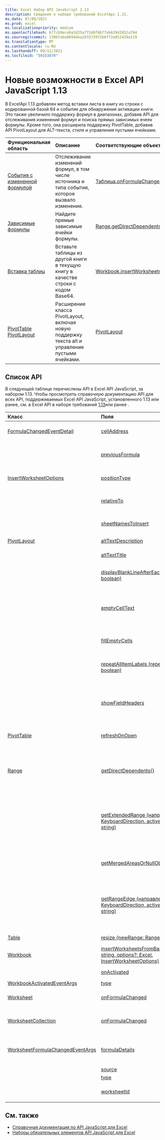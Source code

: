 ```yaml
---
title: Excel Набор API JavaScript 1.13
description: Сведения о наборе требований ExcelApi 1.13.
ms.date: 07/09/2021
ms.prod: excel
ms.localizationpriority: medium
ms.openlocfilehash: 677cb9eceba3d25a7f2d0f8677ab63942852a784
ms.sourcegitcommit: 1306faba8694dea203373972b6ff2e852429a119
ms.translationtype: MT
ms.contentlocale: ru-RU
ms.lasthandoff: 09/12/2021
ms.locfileid: "59153870"
---
```

# <a name="whats-new-in-excel-javascript-api-113"></a>Новые возможности в Excel API JavaScript 1.13

В ExcelApi 1.13 добавлен метод вставки листа в книгу из строки с кодированной базой 64 и событие для обнаружения активации книги. Это также увеличило поддержку формул в диапазонах, добавив API для отслеживания изменений формул и поиска прямых зависимых ячеек формулы. Кроме того, она расширила поддержку PivotTable, добавив API PivotLayout для ALT-текста, стиля и управления пустыми ячейками.

| Функциональная область | Описание | Соответствующие объекты |
|:--- |:--- |:--- |
| [События с измененной формулой](../../excel/excel-add-ins-worksheets.md#detect-formula-changes) | Отслеживание изменений формул, в том числе источника и типа события, которое вызвало изменение. | [Таблица.onFormulaChanged](/javascript/api/excel/excel.worksheet#onFormulaChanged)|
| [Зависимые формулы](../../excel/excel-add-ins-ranges-precedents-dependents.md#get-the-direct-dependents-of-a-formula) | Найдите прямые зависимые ячейки формулы. | [Range.getDirectDependents](/javascript/api/excel/excel.range#getDirectDependents__) |
| [Вставка таблиц](../../excel//excel-add-ins-workbooks.md#insert-a-copy-of-an-existing-workbook-into-the-current-one) | Вставьте таблицы из другой книги в текущую книгу в качестве строки с кодом Base64. | [Workbook.insertWorksheetsFromBase64](/javascript/api/excel/excel.workbook#insertWorksheetsFromBase64_base64File__options_) |
| [PivotTable PivotLayout](../../excel/excel-add-ins-pivottables.md#other-pivotlayout-functions) | Расширение класса PivotLayout, включая новую поддержку текста alt и управление пустыми ячейками. | [PivotLayout](/javascript/api/excel/excel.pivotlayout) |

## <a name="api-list"></a>Список API

В следующей таблице перечислены API в Excel API JavaScript, за набором 1.13. Чтобы просмотреть справочную документацию API для всех API, поддерживаемых Excel API JavaScript, установленного 1.13 или ранее, см. в Excel API в наборе требований [1.13](/javascript/api/excel?view=excel-js-1.13&preserve-view=true)или ранее .

| Класс | Поля | Описание |
|:---|:---|:---|
|[FormulaChangedEventDetail](/javascript/api/excel/excel.formulachangedeventdetail)|[cellAddress](/javascript/api/excel/excel.formulachangedeventdetail#cellAddress)|Адрес ячейки, содержаной измененную формулу.|
||[previousFormula](/javascript/api/excel/excel.formulachangedeventdetail#previousFormula)|Представляет предыдущую формулу, прежде чем она была изменена.|
|[InsertWorksheetOptions](/javascript/api/excel/excel.insertworksheetoptions)|[positionType](/javascript/api/excel/excel.insertworksheetoptions#positionType)|Положение вставки в текущей книге новых таблиц.|
||[relativeTo](/javascript/api/excel/excel.insertworksheetoptions#relativeTo)|Таблица в текущей книге, которая ссылается на `WorksheetPositionType` параметр.|
||[sheetNamesToInsert](/javascript/api/excel/excel.insertworksheetoptions#sheetNamesToInsert)|Имена отдельных таблиц, которые необходимо вставить.|
|[PivotLayout](/javascript/api/excel/excel.pivotlayout)|[altTextDescription](/javascript/api/excel/excel.pivotlayout#altTextDescription)|The alt text description of the PivotTable.|
||[altTextTitle](/javascript/api/excel/excel.pivotlayout#altTextTitle)|The alt text title of the PivotTable.|
||[displayBlankLineAfterEachItem(display: boolean)](/javascript/api/excel/excel.pivotlayout#displayBlankLineAfterEachItem_display_)|Задает, следует ли отображать пустую строку после каждого элемента.|
||[emptyCellText](/javascript/api/excel/excel.pivotlayout#emptyCellText)|Текст, который автоматически заполняется в любую пустую ячейку в PivotTable если `fillEmptyCells == true` .|
||[fillEmptyCells](/javascript/api/excel/excel.pivotlayout#fillEmptyCells)|Указывает, должны ли пустые ячейки в PivotTable заполняться с `emptyCellText` помощью .|
||[repeatAllItemLabels (repeatLabels: boolean)](/javascript/api/excel/excel.pivotlayout#repeatAllItemLabels_repeatLabels_)|Задает параметр "Повторите все метки элементов" во всех полях в PivotTable.|
||[showFieldHeaders](/javascript/api/excel/excel.pivotlayout#showFieldHeaders)|Указывает, отображаются ли в pivotTable полевые заголовок (подписи полей и отфильтровываемые выпадения).|
|[PivotTable](/javascript/api/excel/excel.pivottable)|[refreshOnOpen](/javascript/api/excel/excel.pivottable#refreshOnOpen)|Указывает, обновляется ли pivotTable при открываемой книге.|
|[Range](/javascript/api/excel/excel.range)|[getDirectDependents()](/javascript/api/excel/excel.range#getDirectDependents__)|Возвращает объект, представляющего диапазон, содержащий все прямые иждивенцы ячейки в одной и той же таблице или в нескольких `WorkbookRangeAreas` таблицах.|
||[getExtendedRange (направление: Excel. KeyboardDirection, activeCell?: Range \| string)](/javascript/api/excel/excel.range#getExtendedRange_direction__activeCell_)|Возвращает объект диапазона, который включает текущий диапазон и до края диапазона, в зависимости от предоставленного направления.|
||[getMergedAreasOrNullObject()](/javascript/api/excel/excel.range#getMergedAreasOrNullObject__)|Возвращает объект RangeAreas, который представляет объединенные области в этом диапазоне.|
||[getRangeEdge (направление: Excel. KeyboardDirection, activeCell?: Range \| string)](/javascript/api/excel/excel.range#getRangeEdge_direction__activeCell_)|Возвращает объект диапазона, который является краеугольным элементом области данных, соответствующей предоставленной направлению.|
|[Table](/javascript/api/excel/excel.table)|[resize (newRange: Range \| string)](/javascript/api/excel/excel.table#resize_newRange_)|Resize the table to the new range.|
|[Workbook](/javascript/api/excel/excel.workbook)|[insertWorksheetsFromBase64(base64File: string, options?: Excel. InsertWorksheetOptions)](/javascript/api/excel/excel.workbook#insertWorksheetsFromBase64_base64File__options_)|Вставляет указанные таблицы из источника книги в текущую книгу.|
||[onActivated](/javascript/api/excel/excel.workbook#onActivated)|Возникает при активации книги.|
|[WorkbookActivatedEventArgs](/javascript/api/excel/excel.workbookactivatedeventargs)|[type](/javascript/api/excel/excel.workbookactivatedeventargs#type)|Получает тип события.|
|[Worksheet](/javascript/api/excel/excel.worksheet)|[onFormulaChanged](/javascript/api/excel/excel.worksheet#onFormulaChanged)|Возникает, когда в этом таблице изменена одна или несколько формул.|
|[WorksheetCollection](/javascript/api/excel/excel.worksheetcollection)|[onFormulaChanged](/javascript/api/excel/excel.worksheetcollection#onFormulaChanged)|Возникает, когда одна или несколько формул меняются в любом таблице этой коллекции.|
|[WorksheetFormulaChangedEventArgs](/javascript/api/excel/excel.worksheetformulachangedeventargs)|[formulaDetails](/javascript/api/excel/excel.worksheetformulachangedeventargs#formulaDetails)|Получает массив объектов, содержащих сведения обо всех `FormulaChangedEventDetail` измененных формулах.|
||[source](/javascript/api/excel/excel.worksheetformulachangedeventargs#source)|Источник события.|
||[type](/javascript/api/excel/excel.worksheetformulachangedeventargs#type)|Получает тип события.|
||[worksheetId](/javascript/api/excel/excel.worksheetformulachangedeventargs#worksheetId)|Получает ID таблицы, в которой изменена формула.|

## <a name="see-also"></a>См. также

- [Справочная документация по API JavaScript для Excel](/javascript/api/excel?view=excel-js-1.13&preserve-view=true)
- [Наборы обязательных элементов API JavaScript для Excel](excel-api-requirement-sets.md)
